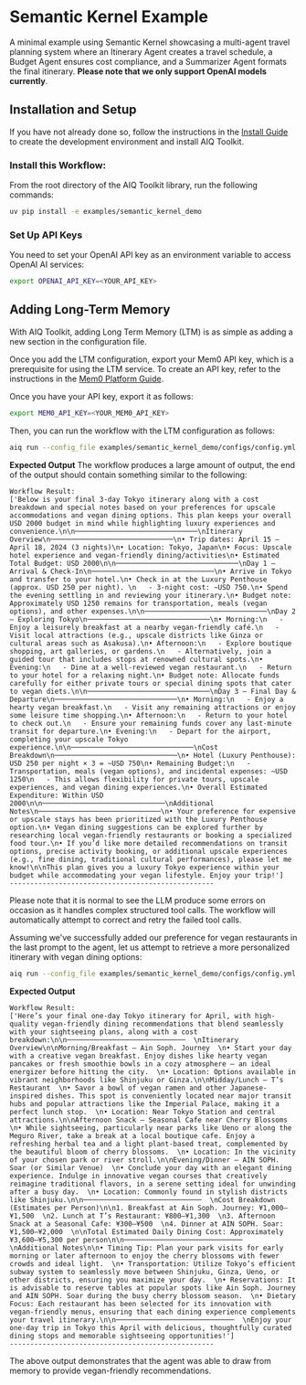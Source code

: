 <!--
SPDX-FileCopyrightText: Copyright (c) 2025, NVIDIA CORPORATION & AFFILIATES. All rights reserved.
SPDX-License-Identifier: Apache-2.0

Licensed under the Apache License, Version 2.0 (the "License");
you may not use this file except in compliance with the License.
You may obtain a copy of the License at

http://www.apache.org/licenses/LICENSE-2.0

Unless required by applicable law or agreed to in writing, software
distributed under the License is distributed on an "AS IS" BASIS,
WITHOUT WARRANTIES OR CONDITIONS OF ANY KIND, either express or implied.
See the License for the specific language governing permissions and
limitations under the License.
-->

# Semantic Kernel Example

A minimal example using Semantic Kernel showcasing a multi-agent travel planning system where an Itinerary Agent creates a travel schedule, a Budget Agent ensures cost compliance, and a Summarizer Agent formats the final itinerary. **Please note that we only support OpenAI models currently**.

## Installation and Setup

If you have not already done so, follow the instructions in the [Install Guide](../../docs/source/intro/install.md) to create the development environment and install AIQ Toolkit.

### Install this Workflow:

From the root directory of the AIQ Toolkit library, run the following commands:

```bash
uv pip install -e examples/semantic_kernel_demo
```

### Set Up API Keys

You need to set your OpenAI API key as an environment variable to access OpenAI AI services:

```bash
export OPENAI_API_KEY=<YOUR_API_KEY>
```

## Adding Long-Term Memory

 With AIQ Toolkit, adding Long Term Memory (LTM) is as simple as adding a new section in the configuration file.

Once you add the LTM configuration, export your Mem0 API key, which is a prerequisite for using the LTM service. To create an API key, refer to the instructions in the [Mem0 Platform Guide](https://docs.mem0.ai/platform/quickstart).

Once you have your API key, export it as follows:

```bash
export MEM0_API_KEY=<YOUR_MEM0_API_KEY>
```

Then, you can run the workflow with the LTM configuration as follows:

```bash
aiq run --config_file examples/semantic_kernel_demo/configs/config.yml --input "Create a 3-day travel itinerary for Tokyo in April, suggest hotels  within a USD 2000 budget. I like staying at expensive hotels and am vegan"
```

**Expected Output**
The workflow produces a large amount of output, the end of the output should contain something similar to the following:

```console
Workflow Result:
['Below is your final 3-day Tokyo itinerary along with a cost breakdown and special notes based on your preferences for upscale accommodations and vegan dining options. This plan keeps your overall USD 2000 budget in mind while highlighting luxury experiences and convenience.\n\n──────────────────────────────\nItinerary Overview\n──────────────────────────────\n• Trip dates: April 15 – April 18, 2024 (3 nights)\n• Location: Tokyo, Japan\n• Focus: Upscale hotel experience and vegan-friendly dining/activities\n• Estimated Total Budget: USD 2000\n\n──────────────────────────────\nDay 1 – Arrival & Check-In\n──────────────────────────────\n• Arrive in Tokyo and transfer to your hotel.\n• Check in at the Luxury Penthouse (approx. USD 250 per night). \n   - 3-night cost: ~USD 750.\n• Spend the evening settling in and reviewing your itinerary.\n• Budget note: Approximately USD 1250 remains for transportation, meals (vegan options), and other expenses.\n\n──────────────────────────────\nDay 2 – Exploring Tokyo\n──────────────────────────────\n• Morning:\n   - Enjoy a leisurely breakfast at a nearby vegan-friendly café.\n   - Visit local attractions (e.g., upscale districts like Ginza or cultural areas such as Asakusa).\n• Afternoon:\n   - Explore boutique shopping, art galleries, or gardens.\n   - Alternatively, join a guided tour that includes stops at renowned cultural spots.\n• Evening:\n   - Dine at a well-reviewed vegan restaurant.\n   - Return to your hotel for a relaxing night.\n• Budget note: Allocate funds carefully for either private tours or special dining spots that cater to vegan diets.\n\n──────────────────────────────\nDay 3 – Final Day & Departure\n──────────────────────────────\n• Morning:\n   - Enjoy a hearty vegan breakfast.\n   - Visit any remaining attractions or enjoy some leisure time shopping.\n• Afternoon:\n   - Return to your hotel to check out.\n   - Ensure your remaining funds cover any last-minute transit for departure.\n• Evening:\n   - Depart for the airport, completing your upscale Tokyo experience.\n\n──────────────────────────────\nCost Breakdown\n──────────────────────────────\n• Hotel (Luxury Penthouse): USD 250 per night × 3 = ~USD 750\n• Remaining Budget:\n   - Transportation, meals (vegan options), and incidental expenses: ~USD 1250\n   - This allows flexibility for private tours, upscale experiences, and vegan dining experiences.\n• Overall Estimated Expenditure: Within USD 2000\n\n──────────────────────────────\nAdditional Notes\n──────────────────────────────\n• Your preference for expensive or upscale stays has been prioritized with the Luxury Penthouse option.\n• Vegan dining suggestions can be explored further by researching local vegan-friendly restaurants or booking a specialized food tour.\n• If you’d like more detailed recommendations on transit options, precise activity booking, or additional upscale experiences (e.g., fine dining, traditional cultural performances), please let me know!\n\nThis plan gives you a luxury Tokyo experience within your budget while accommodating your vegan lifestyle. Enjoy your trip!']
--------------------------------------------------
```

Please note that it is normal to see the LLM produce some errors on occasion as it handles complex structured tool calls. The workflow will automatically attempt to correct and retry the failed tool calls.

Assuming we've successfully added our preference for vegan restaurants in the last prompt to the agent, let us attempt to retrieve a more personalized itinerary with vegan dining options:

```bash
aiq run --config_file examples/semantic_kernel_demo/configs/config.yml --input "On a 1-day travel itinerary for Tokyo in April, suggest restaurants I would enjoy."
```

**Expected Output**


```console
Workflow Result:
['Here’s your final one-day Tokyo itinerary for April, with high-quality vegan-friendly dining recommendations that blend seamlessly with your sightseeing plans, along with a cost breakdown:\n\n─────────────────────────────  \nItinerary Overview\n\nMorning/Breakfast – Ain Soph. Journey  \n• Start your day with a creative vegan breakfast. Enjoy dishes like hearty vegan pancakes or fresh smoothie bowls in a cozy atmosphere – an ideal energizer before hitting the city.  \n• Location: Options available in vibrant neighborhoods like Shinjuku or Ginza.\n\nMidday/Lunch – T’s Restaurant  \n• Savor a bowl of vegan ramen and other Japanese-inspired dishes. This spot is conveniently located near major transit hubs and popular attractions like the Imperial Palace, making it a perfect lunch stop.  \n• Location: Near Tokyo Station and central attractions.\n\nAfternoon Snack – Seasonal Cafe near Cherry Blossoms  \n• While sightseeing, particularly near parks like Ueno or along the Meguro River, take a break at a local boutique cafe. Enjoy a refreshing herbal tea and a light plant-based treat, complemented by the beautiful bloom of cherry blossoms.  \n• Location: In the vicinity of your chosen park or river stroll.\n\nEvening/Dinner – AIN SOPH. Soar (or Similar Venue)  \n• Conclude your day with an elegant dining experience. Indulge in innovative vegan courses that creatively reimagine traditional flavors, in a serene setting ideal for unwinding after a busy day.  \n• Location: Commonly found in stylish districts like Shinjuku.\n\n─────────────────────────────  \nCost Breakdown (Estimates per Person)\n\n1. Breakfast at Ain Soph. Journey: ¥1,000–¥1,500  \n2. Lunch at T’s Restaurant: ¥800–¥1,300  \n3. Afternoon Snack at a Seasonal Cafe: ¥300–¥500  \n4. Dinner at AIN SOPH. Soar: ¥1,500–¥2,000  \n\nTotal Estimated Daily Dining Cost: Approximately ¥3,600–¥5,300 per person\n\n─────────────────────────────  \nAdditional Notes\n\n• Timing Tip: Plan your park visits for early morning or later afternoon to enjoy the cherry blossoms with fewer crowds and ideal light.  \n• Transportation: Utilize Tokyo’s efficient subway system to seamlessly move between Shinjuku, Ginza, Ueno, or other districts, ensuring you maximize your day.  \n• Reservations: It is advisable to reserve tables at popular spots like Ain Soph. Journey and AIN SOPH. Soar during the busy cherry blossom season.  \n• Dietary Focus: Each restaurant has been selected for its innovation with vegan-friendly menus, ensuring that each dining experience complements your travel itinerary.\n\n─────────────────────────────  \nEnjoy your one-day trip in Tokyo this April with delicious, thoughtfully curated dining stops and memorable sightseeing opportunities!']
--------------------------------------------------
```

The above output demonstrates that the agent was able to draw from memory to provide vegan-friendly recommendations.
